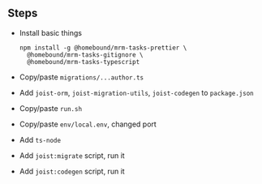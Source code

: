 
## Steps

* Install basic things

  ```shell
  npm install -g @homebound/mrm-tasks-prettier \
    @homebound/mrm-tasks-gitignore \
    @homebound/mrm-tasks-typescript
   ```

* Copy/paste `migrations/...author.ts`
* Add `joist-orm`, `joist-migration-utils`, `joist-codegen` to `package.json`
* Copy/paste `run.sh`
* Copy/paste `env/local.env`, changed port
* Add `ts-node`
* Add `joist:migrate` script, run it
* Add `joist:codegen` script, run it

